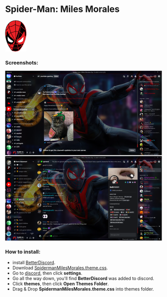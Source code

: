 # Spider-Man: Miles Morales

<img src="/items/icon.png" height="100" title="icon" alt="icon">

### Screenshots:
<img src="/items/screenshots/screenshot-1.png" title="Screenshot 1" alt="">
<img src="/items/screenshots/screenshot-2.png" title="Screenshot 2" alt="">

### How to install:
* install <a href="https://betterdiscord.app">BetterDiscord</a>.
* Download <a href="SpidermanMilesMorales.theme.css">SpidermanMilesMorales.theme.css</a>.
* Go to <a href="https://discord.com">discord</a>, then click <b>settings</b>.
* Go all the way down, you'll find <b>BetterDiscord</b> was added to discord.
* Click <b>themes</b>, then click <b>Open Themes Folder</b>.
* Drag & Drop <b>SpidermanMilesMorales.theme.css</b> into themes folder.
